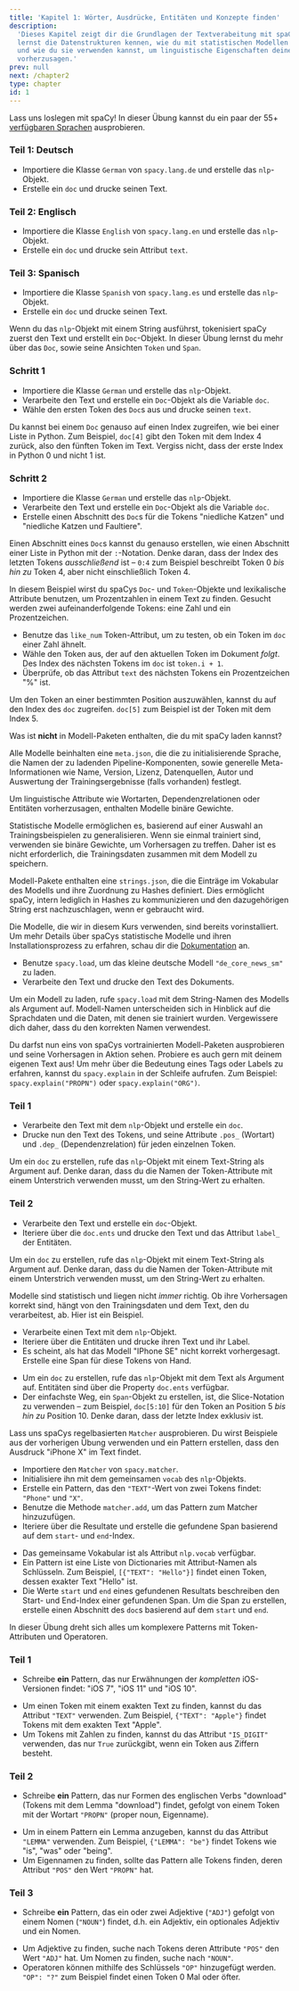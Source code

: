 ```yaml
---
title: 'Kapitel 1: Wörter, Ausdrücke, Entitäten und Konzepte finden'
description:
  'Dieses Kapitel zeigt dir die Grundlagen der Textverabeitung mit spaCy. Du
  lernst die Datenstrukturen kennen, wie du mit statistischen Modellen arbeitest
  und wie du sie verwenden kannst, um linguistische Eigenschaften deines Texts
  vorherzusagen.'
prev: null
next: /chapter2
type: chapter
id: 1
---
```


<exercise id="1" title="Einführung in spaCy" type="slides,video">

<slides source="chapter1_01_introduction-to-spacy" start="0:18" end="3:035">
</slides>

</exercise>

<exercise id="2" title="Los geht's">

Lass uns loslegen mit spaCy! In dieser Übung kannst du ein paar der 55+
[verfügbaren Sprachen](https://spacy.io/usage/models#languages) ausprobieren.

### Teil 1: Deutsch

- Importiere die Klasse `German` von `spacy.lang.de` und erstelle das
  `nlp`-Objekt.
- Erstelle ein `doc` und drucke seinen Text.

<codeblock id="01_02_02"></codeblock>

### Teil 2: Englisch

- Importiere die Klasse `English` von `spacy.lang.en` und erstelle das
  `nlp`-Objekt.
- Erstelle ein `doc` und drucke sein Attribut `text`.

<codeblock id="01_02_01"></codeblock>

### Teil 3: Spanisch

- Importiere die Klasse `Spanish` von `spacy.lang.es` und erstelle das
  `nlp`-Objekt.
- Erstelle ein `doc` und drucke seinen Text.

<codeblock id="01_02_03"></codeblock>

</exercise>

<exercise id="3" title="Dokumente, Spans und Tokens">

Wenn du das `nlp`-Objekt mit einem String ausführst, tokenisiert spaCy zuerst
den Text und erstellt ein `Doc`-Objekt. In dieser Übung lernst du mehr über das
`Doc`, sowie seine Ansichten `Token` und `Span`.

### Schritt 1

- Importiere die Klasse `German` und erstelle das `nlp`-Objekt.
- Verarbeite den Text und erstelle ein `Doc`-Objekt als die Variable `doc`.
- Wähle den ersten Token des `Doc`s aus und drucke seinen `text`.

<codeblock id="01_03_01">

Du kannst bei einem `Doc` genauso auf einen Index zugreifen, wie bei einer Liste
in Python. Zum Beispiel, `doc[4]` gibt den Token mit dem Index 4 zurück, also
den fünften Token im Text. Vergiss nicht, dass der erste Index in Python 0 und
nicht 1 ist.

</codeblock>

### Schritt 2

- Importiere die Klasse `German` und erstelle das `nlp`-Objekt.
- Verarbeite den Text und erstelle ein `Doc`-Objekt als die Variable `doc`.
- Erstelle einen Abschnitt des `Doc`s für die Tokens "niedliche Katzen" und
  "niedliche Katzen und Faultiere".

<codeblock id="01_03_02">

Einen Abschnitt eines `Doc`s kannst du genauso erstellen, wie einen Abschnitt
einer Liste in Python mit der `:`-Notation. Denke daran, dass der Index des
letzten Tokens _ausschließend_ ist – `0:4` zum Beispiel beschreibt Token 0 _bis
hin zu_ Token 4, aber nicht einschließlich Token 4.

</codeblock>

</exercise>

<exercise id="4" title="Lexikalische Attribute">

In diesem Beispiel wirst du spaCys `Doc`- und `Token`-Objekte und lexikalische
Attribute benutzen, um Prozentzahlen in einem Text zu finden. Gesucht werden
zwei aufeinanderfolgende Tokens: eine Zahl und ein Prozentzeichen.

- Benutze das `like_num` Token-Attribut, um zu testen, ob ein Token im `doc`
  einer Zahl ähnelt.
- Wähle den Token aus, der auf den aktuellen Token im Dokument _folgt_. Des
  Index des nächsten Tokens im `doc` ist `token.i + 1`.
- Überprüfe, ob das Attribut `text` des nächsten Tokens ein Prozentzeichen "%"
  ist.

<codeblock id="01_04">

Um den Token an einer bestimmten Position auszuwählen, kannst du auf den Index
des `doc` zugreifen. `doc[5]` zum Beispiel ist der Token mit dem Index 5.

</codeblock>

</exercise>

<exercise id="5" title="Statistische Modelle" type="slides,video">

<slides source="chapter1_02_statistical-models"  start="3:14" end="7:37">
</slides>

</exercise>

<exercise id="6" title="Modell-Pakete" type="choice">

Was ist **nicht** in Modell-Paketen enthalten, die du mit spaCy laden kannst?

<choice>
<opt text="Eine Meta-Datei mit der Sprache, der Pipeline und Lizenz.">

Alle Modelle beinhalten eine `meta.json`, die die zu initialisierende Sprache,
die Namen der zu ladenden Pipeline-Komponenten, sowie generelle
Meta-Informationen wie Name, Version, Lizenz, Datenquellen, Autor und Auswertung
der Trainingsergebnisse (falls vorhanden) festlegt.

</opt>
<opt text="Binäre Gewichte, um statistische Vorhersagen zu treffen.">

Um linguistische Attribute wie Wortarten, Dependenzrelationen oder Entitäten
vorherzusagen, enthalten Modelle binäre Gewichte.

</opt>
<opt correct="true" text="Die annotierten Daten, mit denen das Modell trainiert wurde.">

Statistische Modelle ermöglichen es, basierend auf einer Auswahl an
Trainingsbeispielen zu generalisieren. Wenn sie einmal trainiert sind, verwenden
sie binäre Gewichte, um Vorhersagen zu treffen. Daher ist es nicht erforderlich,
die Trainingsdaten zusammen mit dem Modell zu speichern.

</opt>
<opt text="Strings des Vokabulars des Modells und ihre Hashes.">

Modell-Pakete enthalten eine `strings.json`, die die Einträge im Vokabular des
Modells und ihre Zuordnung zu Hashes definiert. Dies ermöglicht spaCy, intern
lediglich in Hashes zu kommunizieren und den dazugehörigen String erst
nachzuschlagen, wenn er gebraucht wird.

</opt>
</choice>

</exercise>

<exercise id="7" title="Modelle laden">

Die Modelle, die wir in diesem Kurs verwenden, sind bereits vorinstalliert. Um
mehr Details über spaCys statistische Modelle und ihren Installationsprozess zu
erfahren, schau dir die [Dokumentation](https://spacy.io/usage/models) an.

- Benutze `spacy.load`, um das kleine deutsche Modell `"de_core_news_sm"` zu
  laden.
- Verarbeite den Text und drucke den Text des Dokuments.

<codeblock id="01_07">

Um ein Modell zu laden, rufe `spacy.load` mit dem String-Namen des Modells als
Argument auf. Modell-Namen unterscheiden sich in Hinblick auf die Sprachdaten
und die Daten, mit denen sie trainiert wurden. Vergewissere dich daher, dass du
den korrekten Namen verwendest.

</codeblock>

</exercise>

<exercise id="8" title="Linguistische Attribute vorhersagen">

Du darfst nun eins von spaCys vortrainierten Modell-Paketen ausprobieren und
seine Vorhersagen in Aktion sehen. Probiere es auch gern mit deinem eigenen Text
aus! Um mehr über die Bedeutung eines Tags oder Labels zu erfahren, kannst du
`spacy.explain` in der Schleife aufrufen. Zum Beispiel: `spacy.explain("PROPN")`
oder `spacy.explain("ORG")`.

### Teil 1

- Verarbeite den Text mit dem `nlp`-Objekt und erstelle ein `doc`.
- Drucke nun den Text des Tokens, und seine Attribute `.pos_` (Wortart) und
  `.dep_` (Dependenzrelation) für jeden einzelnen Token.

<codeblock id="01_08_01">

Um ein `doc` zu erstellen, rufe das `nlp`-Objekt mit einem Text-String als
Argument auf. Denke daran, dass du die Namen der Token-Attribute mit einem
Unterstrich verwenden musst, um den String-Wert zu erhalten.

</codeblock>

### Teil 2

- Verarbeite den Text und erstelle ein `doc`-Objekt.
- Iteriere über die `doc.ents` und drucke den Text und das Attribut `label_` der
  Entitäten.

<codeblock id="01_08_02">

Um ein `doc` zu erstellen, rufe das `nlp`-Objekt mit einem Text-String als
Argument auf. Denke daran, dass du die Namen der Token-Attribute mit einem
Unterstrich verwenden musst, um den String-Wert zu erhalten.

</codeblock>

</exercise>

<exercise id="9" title="Entitäten im Kontext vorhersagen">

Modelle sind statistisch und liegen nicht _immer_ richtig. Ob ihre Vorhersagen
korrekt sind, hängt von den Trainingsdaten und dem Text, den du verarbeitest,
ab. Hier ist ein Beispiel.

- Verarbeite einen Text mit dem `nlp`-Objekt.
- Iteriere über die Entitäten und drucke ihren Text und ihr Label.
- Es scheint, als hat das Modell "IPhone SE" nicht korrekt vorhergesagt.
  Erstelle eine Span für diese Tokens von Hand.

<codeblock id="01_09">

- Um ein `doc` zu erstellen, rufe das `nlp`-Objekt mit dem Text als Argument
  auf. Entitäten sind über die Property `doc.ents` verfügbar.
- Der einfachste Weg, ein `Span`-Objekt zu erstellen, ist, die Slice-Notation zu
  verwenden – zum Beispiel, `doc[5:10]` für den Token an Position 5 _bis hin zu_
  Position 10. Denke daran, dass der letzte Index exklusiv ist.

</codeblock>

</exercise>

<exercise id="10" title="Regelbasiertes Matching" type="slides,video">

<slides source="chapter1_03_rule-based-matching" start="7:475" end="11:35">
</slides>

</exercise>

<exercise id="11" title="Verwendung des Matchers">

Lass uns spaCys regelbasierten `Matcher` ausprobieren. Du wirst Beispiele aus
der vorherigen Übung verwenden und ein Pattern erstellen, dass den Ausdruck
"iPhone X" im Text findet.

- Importiere den `Matcher` von `spacy.matcher`.
- Initialisiere ihn mit dem gemeinsamen `vocab` des `nlp`-Objekts.
- Erstelle ein Pattern, das den `"TEXT"`-Wert von zwei Tokens findet: `"Phone"`
  und `"X"`.
- Benutze die Methode `matcher.add`, um das Pattern zum Matcher hinzuzufügen.
- Iteriere über die Resultate und erstelle die gefundene Span basierend auf dem
  `start`- und `end`-Index.

<codeblock id="01_11">

- Das gemeinsame Vokabular ist als Attribut `nlp.vocab` verfügbar.
- Ein Pattern ist eine Liste von Dictionaries mit Attribut-Namen als Schlüsseln.
  Zum Beispiel, `[{"TEXT": "Hello"}]` findet einen Token, dessen exakter Text
  "Hello" ist.
- Die Werte `start` und `end` eines gefundenen Resultats beschreiben den Start-
  und End-Index einer gefundenen Span. Um die Span zu erstellen, erstelle einen
  Abschnitt des `doc`s basierend auf dem `start` und `end`.

</codeblock>

</exercise>

<exercise id="12" title="Patterns schreiben">

In dieser Übung dreht sich alles um komplexere Patterns mit Token-Attributen und
Operatoren.

### Teil 1

- Schreibe **ein** Pattern, das nur Erwähnungen der _kompletten_ iOS-Versionen
  findet: "iOS 7", "iOS 11" und "iOS 10".

<codeblock id="01_12_01">

- Um einen Token mit einem exakten Text zu finden, kannst du das Attribut
  `"TEXT"` verwenden. Zum Beispiel, `{"TEXT": "Apple"}` findet Tokens mit dem
  exakten Text "Apple".
- Um Tokens mit Zahlen zu finden, kannst du das Attribut `"IS_DIGIT"` verwenden,
  das nur `True` zurückgibt, wenn ein Token aus Ziffern besteht.

</codeblock>

### Teil 2

- Schreibe **ein** Pattern, das nur Formen des englischen Verbs "download"
  (Tokens mit dem Lemma "download") findet, gefolgt von einem Token mit der
  Wortart `"PROPN"` (proper noun, Eigenname).

<codeblock id="01_12_02">

- Um in einem Pattern ein Lemma anzugeben, kannst du das Attribut `"LEMMA"`
  verwenden. Zum Beispiel, `{"LEMMA": "be"}` findet Tokens wie "is", "was" oder
  "being".
- Um Eigennamen zu finden, sollte das Pattern alle Tokens finden, deren Attribut
  `"POS"` den Wert `"PROPN"` hat.

</codeblock>

### Teil 3

- Schreibe **ein** Pattern, das ein oder zwei Adjektive (`"ADJ"`) gefolgt von
  einem Nomen (`"NOUN"`) findet, d.h. ein Adjektiv, ein optionales Adjektiv und
  ein Nomen.

<codeblock id="01_12_03">

- Um Adjektive zu finden, suche nach Tokens deren Attribute `"POS"` den Wert
  `"ADJ"` hat. Um Nomen zu finden, suche nach `"NOUN"`.
- Operatoren können mithilfe des Schlüssels `"OP"` hinzugefügt werden.
  `"OP": "?"` zum Beispiel findet einen Token 0 Mal oder öfter.

</codeblock>

</exercise>
